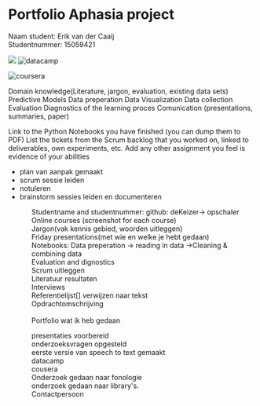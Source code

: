 # Portfolio Aphasia project
 Naam student: Erik van der Caaij <br>
 Studentnummer: 15059421 <br>
 
 <img src='C:\Users\Erik\Desktop\Afasie\datacamp.jpg'> </img>
![datacamp](https://user-images.githubusercontent.com/42931518/45440797-96361100-b6bd-11e8-9627-4e748ec38698.jpg)

![coursera](https://user-images.githubusercontent.com/42931518/49797999-760c0180-fd41-11e8-905d-271a428a70b2.png)

 Domain knowledge(Literature, jargon, evaluation, existing data sets)
 Predictive Models
 Data preperation
 Data Visualization
 Data collection
 Evaluation
 Diagnostics of the learning proces
 Comunication (presentations, summaries, paper)
 
Link to the Python Notebooks you have finished (you can dump them to PDF)
List the tickets from the Scrum backlog that you worked on, linked to deliverables, own experiments, etc.
Add any other assignment you feel is evidence of your abilities<br>

<ul>
 <li>plan van aanpak gemaakt</li>
 <li>scrum sessie leiden</li>
 <li>notuleren</li>
 <li>brainstorm sessies leiden en documenteren</li>
<ul>

Studentname and studentnummer: github: deKeizer-> opschaler<br>
Online courses (screenshot for each course)<br>
Jargon(vak kennis gebied, woorden uitleggen)<br>
Friday presentations(met wie en welke je hebt gedaan)<br>
Notebooks: Data preperation -> reading in data ->Cleaning & combining data<br>
Evaluation and dignostics<br>
Scrum uitleggen<br>
Literatuur resultaten<br>
Interviews<br>
Referentielijst[] verwijzen naar tekst<br>
Opdrachtomschrijving<br>
<br>
Portfolio wat ik heb gedaan



presentaties voorbereid</br>
onderzoeksvragen opgesteld</br>
eerste versie van speech to text gemaakt</br>
datacamp</br>
cousera</br>
Onderzoek gedaan naar fonologie</br>
onderzoek gedaan naar library's.</br>
Contactpersoon</br>
